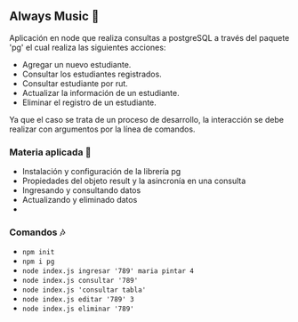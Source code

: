 ## Always Music :musical_score:
Aplicación en node que realiza consultas a postgreSQL a través del paquete 'pg' el cual realiza las siguientes acciones:
- Agregar un nuevo estudiante.
- Consultar los estudiantes registrados.
- Consultar estudiante por rut.
- Actualizar la información de un estudiante.
- Eliminar el registro de un estudiante.

Ya que el caso se trata de un proceso de desarrollo, la  interacción se debe realizar con argumentos por la línea de comandos.

### Materia aplicada 	:musical_note:

- Instalación y configuración de la librería pg
- Propiedades del objeto result y la asincronía en una  consulta
- Ingresando y consultando datos
- Actualizando y eliminado datos
- 
### Comandos :notes:

- `npm init`
- `npm i pg`
- `node index.js ingresar '789' maria pintar 4`
- `node index.js consultar '789'`
- `node index.js 'consultar tabla'`
- `node index.js editar '789' 3`
- `node index.js eliminar '789'`
